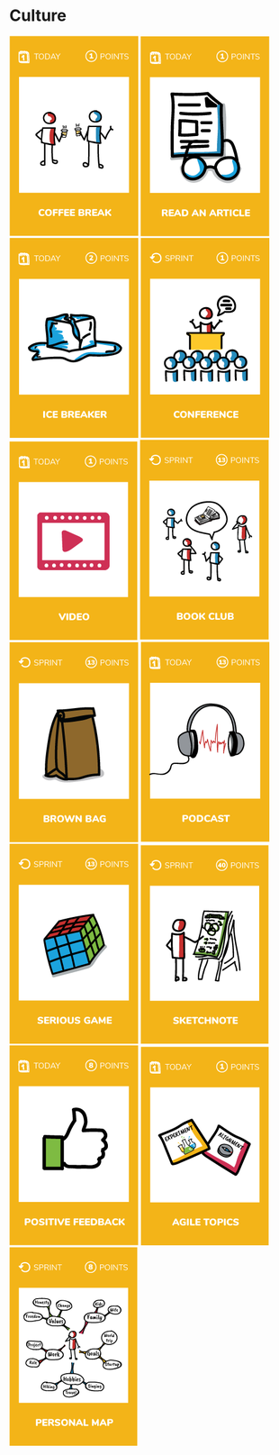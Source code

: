 # Culture
[![Have a coffee break with someone you do not know](images/coffee-break.png)](coffee-break)
[![Read 1 technical article](images/read-an-article.png)](read-an-article)
[![Start the day with an ice breaker](images/ice-breaker.png)](ice-breaker)
[![Attend to a conference (tech or not)](images/conference.png)](conference)
[![Watch a video](images/video.png)](video)
[![Read 1 chapter from a technical book](images/book-club.png)](book-club)
[![Organize a Brown bag lunch](images/brown-bag.png)](brown-bag)
[![Listen a craft podcast](images/podcast.png)](podcast)
[![Test a serious game](images/serious-game.png)](serious-game)
[![Use a whiteboard during a meeting](images/sketchnote.png)](sketchnote)
[![Give positive feedback to a team mate](images/positive-feedback.png)](positive-feedback)
[![Discover a new agile topic](images/Agile-topics.png)](agile-topics)
[![Personal map](images/prsonal-map.png)](personal-map)